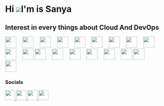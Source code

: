 Hi ![](https://user-images.githubusercontent.com/18350557/176309783-0785949b-9127-417c-8b55-ab5a4333674e.gif)I'm is Sanya 
=============================================================================================================================

Interest in every things about Cloud And DevOps
------------------------------------------

<div align="left">
    <img src="https://cdn.jsdelivr.net/gh/devicons/devicon@latest/icons/kubernetes/kubernetes-original.svg"width="36"  />
    <img width="12" />
    <img src="https://cdn.jsdelivr.net/gh/devicons/devicon/icons/terraform/terraform-original.svg"width="36"  />
    <img width="12" />
    <img src="https://cdn.jsdelivr.net/gh/devicons/devicon@latest/icons/helm/helm-original.svg"width="36"  />
    <img width="12" />
    <img src="https://cdn.jsdelivr.net/gh/devicons/devicon@latest/icons/bash/bash-original.svg"width="36"  />
    <img width="12" />
    <img src="https://cdn.jsdelivr.net/gh/devicons/devicon@latest/icons/docker/docker-plain-wordmark.svg"width="36"  />
    <img width="12" />
    <img src="https://cdn.jsdelivr.net/gh/devicons/devicon@latest/icons/githubactions/githubactions-plain.svg"width="36"  />
    <img width="12" />
    <img src="https://cdn.jsdelivr.net/gh/devicons/devicon@latest/icons/amazonwebservices/amazonwebservices-original-wordmark.svg"width="36" />
    <img width="12" />
    <img src="https://cdn.jsdelivr.net/gh/devicons/devicon@latest/icons/azure/azure-original.svg"width="36"  />
    <img width="12" />
    <img src="https://cdn.jsdelivr.net/gh/devicons/devicon@latest/icons/python/python-original.svg" width="36" />
    <img width="12" />
    <img src="https://cdn.jsdelivr.net/gh/devicons/devicon@latest/icons/linux/linux-original.svg"width="36" />
    <img width="12" /> 
    <img src="https://cdn.jsdelivr.net/gh/devicons/devicon@latest/icons/rancher/rancher-original-wordmark.svg"width="36" />             
    <img src="https://cdn.jsdelivr.net/gh/devicons/devicon@latest/icons/cplusplus/cplusplus-original.svg"width="36"  />
    <img width="12" />
    <img src="https://cdn.jsdelivr.net/gh/devicons/devicon@latest/icons/java/java-original.svg"width="36" />
    <img width="12" />
    <img src="https://cdn.jsdelivr.net/gh/devicons/devicon@latest/icons/javascript/javascript-original.svg"width="36"/>
    <img width="12" />
    <img src="https://cdn.jsdelivr.net/gh/devicons/devicon@latest/icons/express/express-original.svg"width="36"/>
    <img width="12" />
    <img src="https://cdn.jsdelivr.net/gh/devicons/devicon@latest/icons/nextjs/nextjs-original.svg"width="36"/>
    <img width="12" />
    <img src="https://cdn.jsdelivr.net/gh/devicons/devicon@latest/icons/socketio/socketio-original.svg"width="36" />
    <img src="https://cdn.jsdelivr.net/gh/devicons/devicon@latest/icons/mongodb/mongodb-original.svg"width="36"  />
    <img width="12" />
    <img src="https://cdn.jsdelivr.net/gh/devicons/devicon@latest/icons/mariadb/mariadb-original.svg"width="36"  />   
</div>

### Socials

<p align="left"> <a href="https://discord.com/users/champp_23" target="_blank" rel="noreferrer"> <picture> <source media="(prefers-color-scheme: dark)" srcset="undefined" /> <source media="(prefers-color-scheme: light)" srcset="https://raw.githubusercontent.com/danielcranney/readme-generator/main/public/icons/socials/discord.svg" /> <img src="https://raw.githubusercontent.com/danielcranney/readme-generator/main/public/icons/socials/discord.svg" width="32" height="32" /> </picture> </a> <a href="https://www.github.com/SanyaTangook" target="_blank" rel="noreferrer"> <picture> <source media="(prefers-color-scheme: dark)" srcset="https://raw.githubusercontent.com/danielcranney/readme-generator/main/public/icons/socials/github-dark.svg" /> <source media="(prefers-color-scheme: light)" srcset="https://raw.githubusercontent.com/danielcranney/readme-generator/main/public/icons/socials/github.svg" /> <img src="https://raw.githubusercontent.com/danielcranney/readme-generator/main/public/icons/socials/github.svg" width="32" height="32" /> </picture> </a> <a href="http://www.instagram.com/usm_sanya/" target="_blank" rel="noreferrer"> <picture> <source media="(prefers-color-scheme: dark)" srcset="undefined" /> <source media="(prefers-color-scheme: light)" srcset="https://raw.githubusercontent.com/danielcranney/readme-generator/main/public/icons/socials/instagram.svg" /> <img src="https://raw.githubusercontent.com/danielcranney/readme-generator/main/public/icons/socials/instagram.svg" width="32" height="32" /> </picture> </a> <a href="https://www.linkedin.com/in/sanya-tangsook-82028b239/" target="_blank" rel="noreferrer"> <picture> <source media="(prefers-color-scheme: dark)" srcset="https://raw.githubusercontent.com/danielcranney/readme-generator/main/public/icons/socials/linkedin-dark.svg" /> <source media="(prefers-color-scheme: light)" srcset="https://raw.githubusercontent.com/danielcranney/readme-generator/main/public/icons/socials/linkedin.svg" /> <img src="https://raw.githubusercontent.com/danielcranney/readme-generator/main/public/icons/socials/linkedin.svg" width="32" height="32" /> </picture> </a></p>

